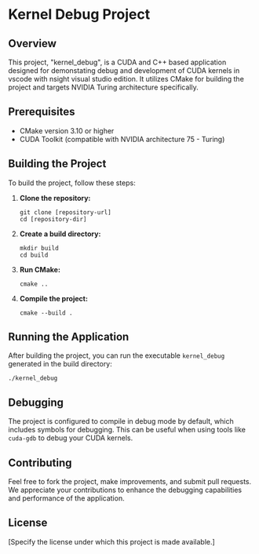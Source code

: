 
# Kernel Debug Project

## Overview
This project, "kernel_debug", is a CUDA and C++ based application designed for demonstating debug and development of CUDA kernels in vscode with nsight visual studio edition. It utilizes CMake for building the project and targets NVIDIA Turing architecture specifically.

## Prerequisites
- CMake version 3.10 or higher
- CUDA Toolkit (compatible with NVIDIA architecture 75 - Turing)

## Building the Project

To build the project, follow these steps:

1. **Clone the repository:**
   ```
   git clone [repository-url]
   cd [repository-dir]
   ```

2. **Create a build directory:**
   ```
   mkdir build
   cd build
   ```

3. **Run CMake:**
   ```
   cmake ..
   ```

4. **Compile the project:**
   ```
   cmake --build .
   ```

## Running the Application

After building the project, you can run the executable `kernel_debug` generated in the build directory:

```
./kernel_debug
```

## Debugging

The project is configured to compile in debug mode by default, which includes symbols for debugging. This can be useful when using tools like `cuda-gdb` to debug your CUDA kernels.

## Contributing

Feel free to fork the project, make improvements, and submit pull requests. We appreciate your contributions to enhance the debugging capabilities and performance of the application.

## License

[Specify the license under which this project is made available.]
